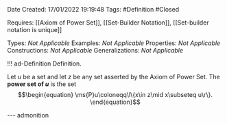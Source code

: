 <br />
<br />

Date Created: 17/01/2022 19:19:48
Tags: #Definition #Closed 

Requires: [[Axiom of Power Set]], [[Set-Builder Notation]], [[Set-builder notation is unique]]

Types: _Not Applicable_
Examples: _Not Applicable_ 
Properties: _Not Applicable_
Constructions: _Not Applicable_
Generalizations: _Not Applicable_

!!! ad-Definition Definition.

Let $u$ be a set and let $z$ be any set asserted by the Axiom of Power Set. The **power set of $u$** is the set
$$\begin{equation}
    \ms{P}u\coloneqq\l\{x\in z\mid x\subseteq u\r\}.
\end{equation}$$

--- admonition
